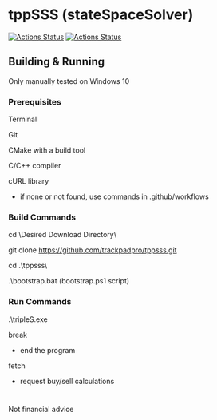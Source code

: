 # tppSSS (stateSpaceSolver)

[![Actions Status](https://github.com/trackpadpro/tppsss/workflows/CMake%20MSYS2/badge.svg)](https://github.com/trackpadpro/tppsss/actions)
[![Actions Status](https://github.com/trackpadpro/tppsss/workflows/CMake%20Native/badge.svg)](https://github.com/trackpadpro/tppsss/actions)

## Building & Running

Only manually tested on Windows 10

### Prerequisites

Terminal

Git

CMake with a build tool

C/C++ compiler

cURL library 
* if none or not found, use commands in .github/workflows

### Build Commands

cd \Desired Download Directory\

git clone https://github.com/trackpadpro/tppsss.git

cd .\tppsss\

.\bootstrap.bat (bootstrap.ps1 script)

### Run Commands

.\tripleS.exe

break 
* end the program

fetch 
* request buy/sell calculations

#

Not financial advice
